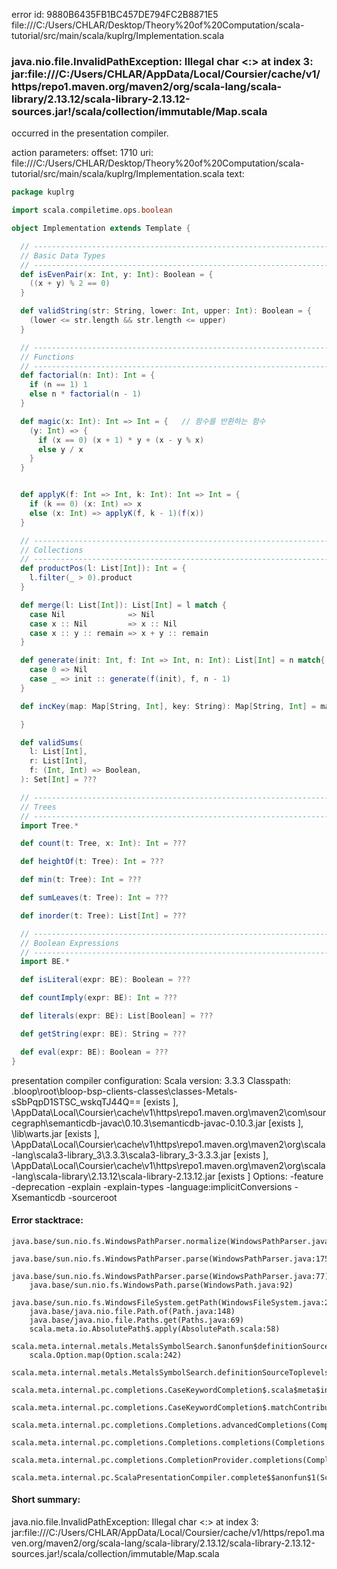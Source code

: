 error id: 9880B6435FB1BC457DE794FC2B8871E5
file:///C:/Users/CHLAR/Desktop/Theory%20of%20Computation/scala-tutorial/src/main/scala/kuplrg/Implementation.scala
### java.nio.file.InvalidPathException: Illegal char <:> at index 3: jar:file:///C:/Users/CHLAR/AppData/Local/Coursier/cache/v1/https/repo1.maven.org/maven2/org/scala-lang/scala-library/2.13.12/scala-library-2.13.12-sources.jar!/scala/collection/immutable/Map.scala

occurred in the presentation compiler.



action parameters:
offset: 1710
uri: file:///C:/Users/CHLAR/Desktop/Theory%20of%20Computation/scala-tutorial/src/main/scala/kuplrg/Implementation.scala
text:
```scala
package kuplrg

import scala.compiletime.ops.boolean

object Implementation extends Template {

  // ---------------------------------------------------------------------------
  // Basic Data Types
  // ---------------------------------------------------------------------------
  def isEvenPair(x: Int, y: Int): Boolean = {
    ((x + y) % 2 == 0)
  }

  def validString(str: String, lower: Int, upper: Int): Boolean = {
    (lower <= str.length && str.length <= upper)
  }

  // ---------------------------------------------------------------------------
  // Functions
  // ---------------------------------------------------------------------------
  def factorial(n: Int): Int = {
    if (n == 1) 1
    else n * factorial(n - 1)
  }

  def magic(x: Int): Int => Int = {   // 함수를 반환하는 함수
    (y: Int) => {
      if (x == 0) (x + 1) * y + (x - y % x)
      else y / x
    }
  }


  def applyK(f: Int => Int, k: Int): Int => Int = {
    if (k == 0) (x: Int) => x
    else (x: Int) => applyK(f, k - 1)(f(x))
  }

  // ---------------------------------------------------------------------------
  // Collections
  // ---------------------------------------------------------------------------
  def productPos(l: List[Int]): Int = {
    l.filter(_ > 0).product
  }

  def merge(l: List[Int]): List[Int] = l match {
    case Nil              => Nil
    case x :: Nil         => x :: Nil
    case x :: y :: remain => x + y :: remain
  }

  def generate(init: Int, f: Int => Int, n: Int): List[Int] = n match{
    case 0 => Nil
    case _ => init :: generate(f(init), f, n - 1)
  }

  def incKey(map: Map[String, Int], key: String): Map[String, Int] = map m@@{

  }

  def validSums(
    l: List[Int],
    r: List[Int],
    f: (Int, Int) => Boolean,
  ): Set[Int] = ???

  // ---------------------------------------------------------------------------
  // Trees
  // ---------------------------------------------------------------------------
  import Tree.*

  def count(t: Tree, x: Int): Int = ???

  def heightOf(t: Tree): Int = ???

  def min(t: Tree): Int = ???

  def sumLeaves(t: Tree): Int = ???

  def inorder(t: Tree): List[Int] = ???

  // ---------------------------------------------------------------------------
  // Boolean Expressions
  // ---------------------------------------------------------------------------
  import BE.*

  def isLiteral(expr: BE): Boolean = ???

  def countImply(expr: BE): Int = ???

  def literals(expr: BE): List[Boolean] = ???

  def getString(expr: BE): String = ???

  def eval(expr: BE): Boolean = ???
}

```


presentation compiler configuration:
Scala version: 3.3.3
Classpath:
<WORKSPACE>\.bloop\root\bloop-bsp-clients-classes\classes-Metals-sSbPqpD1STSC_wskqTJ44Q== [exists ], <HOME>\AppData\Local\Coursier\cache\v1\https\repo1.maven.org\maven2\com\sourcegraph\semanticdb-javac\0.10.3\semanticdb-javac-0.10.3.jar [exists ], <WORKSPACE>\lib\warts.jar [exists ], <HOME>\AppData\Local\Coursier\cache\v1\https\repo1.maven.org\maven2\org\scala-lang\scala3-library_3\3.3.3\scala3-library_3-3.3.3.jar [exists ], <HOME>\AppData\Local\Coursier\cache\v1\https\repo1.maven.org\maven2\org\scala-lang\scala-library\2.13.12\scala-library-2.13.12.jar [exists ]
Options:
-feature -deprecation -explain -explain-types -language:implicitConversions -Xsemanticdb -sourceroot <WORKSPACE>




#### Error stacktrace:

```
java.base/sun.nio.fs.WindowsPathParser.normalize(WindowsPathParser.java:204)
	java.base/sun.nio.fs.WindowsPathParser.parse(WindowsPathParser.java:175)
	java.base/sun.nio.fs.WindowsPathParser.parse(WindowsPathParser.java:77)
	java.base/sun.nio.fs.WindowsPath.parse(WindowsPath.java:92)
	java.base/sun.nio.fs.WindowsFileSystem.getPath(WindowsFileSystem.java:203)
	java.base/java.nio.file.Path.of(Path.java:148)
	java.base/java.nio.file.Paths.get(Paths.java:69)
	scala.meta.io.AbsolutePath$.apply(AbsolutePath.scala:58)
	scala.meta.internal.metals.MetalsSymbolSearch.$anonfun$definitionSourceToplevels$2(MetalsSymbolSearch.scala:70)
	scala.Option.map(Option.scala:242)
	scala.meta.internal.metals.MetalsSymbolSearch.definitionSourceToplevels(MetalsSymbolSearch.scala:69)
	scala.meta.internal.pc.completions.CaseKeywordCompletion$.scala$meta$internal$pc$completions$CaseKeywordCompletion$$$sortSubclasses(MatchCaseCompletions.scala:331)
	scala.meta.internal.pc.completions.CaseKeywordCompletion$.matchContribute(MatchCaseCompletions.scala:279)
	scala.meta.internal.pc.completions.Completions.advancedCompletions(Completions.scala:393)
	scala.meta.internal.pc.completions.Completions.completions(Completions.scala:186)
	scala.meta.internal.pc.completions.CompletionProvider.completions(CompletionProvider.scala:91)
	scala.meta.internal.pc.ScalaPresentationCompiler.complete$$anonfun$1(ScalaPresentationCompiler.scala:147)
```
#### Short summary: 

java.nio.file.InvalidPathException: Illegal char <:> at index 3: jar:file:///C:/Users/CHLAR/AppData/Local/Coursier/cache/v1/https/repo1.maven.org/maven2/org/scala-lang/scala-library/2.13.12/scala-library-2.13.12-sources.jar!/scala/collection/immutable/Map.scala